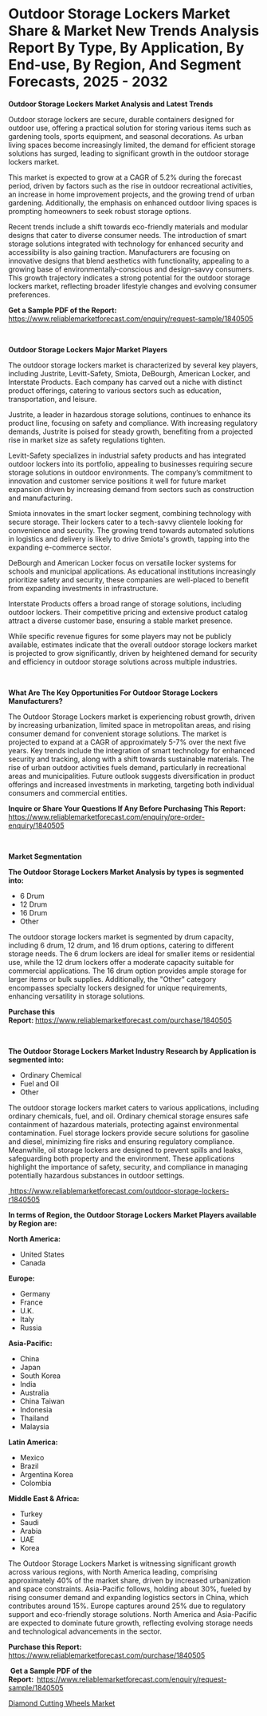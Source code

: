 <p><h1>Outdoor Storage Lockers Market Share & Market New Trends Analysis Report By Type, By Application, By End-use, By Region, And Segment Forecasts, 2025 - 2032</h1></p><p><strong>Outdoor Storage Lockers Market Analysis and Latest Trends</strong></p>
<p><p>Outdoor storage lockers are secure, durable containers designed for outdoor use, offering a practical solution for storing various items such as gardening tools, sports equipment, and seasonal decorations. As urban living spaces become increasingly limited, the demand for efficient storage solutions has surged, leading to significant growth in the outdoor storage lockers market. </p><p>This market is expected to grow at a CAGR of 5.2% during the forecast period, driven by factors such as the rise in outdoor recreational activities, an increase in home improvement projects, and the growing trend of urban gardening. Additionally, the emphasis on enhanced outdoor living spaces is prompting homeowners to seek robust storage options.</p><p>Recent trends include a shift towards eco-friendly materials and modular designs that cater to diverse consumer needs. The introduction of smart storage solutions integrated with technology for enhanced security and accessibility is also gaining traction. Manufacturers are focusing on innovative designs that blend aesthetics with functionality, appealing to a growing base of environmentally-conscious and design-savvy consumers. This growth trajectory indicates a strong potential for the outdoor storage lockers market, reflecting broader lifestyle changes and evolving consumer preferences.</p></p>
<p><strong>Get a Sample PDF of the Report:&nbsp;</strong> <a href="https://www.reliablemarketforecast.com/enquiry/request-sample/1840505?utm_campaign=2781&utm_medium=2&utm_source=Github&utm_content=ia&utm_term=11042025&utm_id=outdoor-storage-lockers">https://www.reliablemarketforecast.com/enquiry/request-sample/1840505</a></p>
<p>&nbsp;</p>
<p><strong>Outdoor Storage Lockers Major Market Players</strong></p>
<p><p>The outdoor storage lockers market is characterized by several key players, including Justrite, Levitt-Safety, Smiota, DeBourgh, American Locker, and Interstate Products. Each company has carved out a niche with distinct product offerings, catering to various sectors such as education, transportation, and leisure.</p><p>Justrite, a leader in hazardous storage solutions, continues to enhance its product line, focusing on safety and compliance. With increasing regulatory demands, Justrite is poised for steady growth, benefiting from a projected rise in market size as safety regulations tighten.</p><p>Levitt-Safety specializes in industrial safety products and has integrated outdoor lockers into its portfolio, appealing to businesses requiring secure storage solutions in outdoor environments. The company’s commitment to innovation and customer service positions it well for future market expansion driven by increasing demand from sectors such as construction and manufacturing.</p><p>Smiota innovates in the smart locker segment, combining technology with secure storage. Their lockers cater to a tech-savvy clientele looking for convenience and security. The growing trend towards automated solutions in logistics and delivery is likely to drive Smiota's growth, tapping into the expanding e-commerce sector.</p><p>DeBourgh and American Locker focus on versatile locker systems for schools and municipal applications. As educational institutions increasingly prioritize safety and security, these companies are well-placed to benefit from expanding investments in infrastructure.</p><p>Interstate Products offers a broad range of storage solutions, including outdoor lockers. Their competitive pricing and extensive product catalog attract a diverse customer base, ensuring a stable market presence.</p><p>While specific revenue figures for some players may not be publicly available, estimates indicate that the overall outdoor storage lockers market is projected to grow significantly, driven by heightened demand for security and efficiency in outdoor storage solutions across multiple industries.</p></p>
<p>&nbsp;</p>
<p><strong>What Are The Key Opportunities For Outdoor Storage Lockers Manufacturers?</strong></p>
<p><p>The Outdoor Storage Lockers market is experiencing robust growth, driven by increasing urbanization, limited space in metropolitan areas, and rising consumer demand for convenient storage solutions. The market is projected to expand at a CAGR of approximately 5-7% over the next five years. Key trends include the integration of smart technology for enhanced security and tracking, along with a shift towards sustainable materials. The rise of urban outdoor activities fuels demand, particularly in recreational areas and municipalities. Future outlook suggests diversification in product offerings and increased investments in marketing, targeting both individual consumers and commercial entities.</p></p>
<p><strong>Inquire or Share Your Questions If Any Before Purchasing This Report:</strong> <a href="https://www.reliablemarketforecast.com/enquiry/pre-order-enquiry/1840505?utm_campaign=2781&utm_medium=2&utm_source=Github&utm_content=ia&utm_term=11042025&utm_id=outdoor-storage-lockers">https://www.reliablemarketforecast.com/enquiry/pre-order-enquiry/1840505</a></p>
<p>&nbsp;</p>
<p><strong>Market Segmentation</strong></p>
<p><strong>The Outdoor Storage Lockers Market Analysis by types is segmented into:</strong></p>
<p><ul><li>6 Drum</li><li>12 Drum</li><li>16 Drum</li><li>Other</li></ul></p>
<p><p>The outdoor storage lockers market is segmented by drum capacity, including 6 drum, 12 drum, and 16 drum options, catering to different storage needs. The 6 drum lockers are ideal for smaller items or residential use, while the 12 drum lockers offer a moderate capacity suitable for commercial applications. The 16 drum option provides ample storage for larger items or bulk supplies. Additionally, the "Other" category encompasses specialty lockers designed for unique requirements, enhancing versatility in storage solutions.</p></p>
<p><strong>Purchase this Report:&nbsp;</strong><a href="https://www.reliablemarketforecast.com/purchase/1840505?utm_campaign=2781&utm_medium=2&utm_source=Github&utm_content=ia&utm_term=11042025&utm_id=outdoor-storage-lockers">https://www.reliablemarketforecast.com/purchase/1840505</a></p>
<p>&nbsp;</p>
<p><strong>The Outdoor Storage Lockers Market Industry Research by Application is segmented into:</strong></p>
<p><ul><li>Ordinary Chemical</li><li>Fuel and Oil</li><li>Other</li></ul></p>
<p><p>The outdoor storage lockers market caters to various applications, including ordinary chemicals, fuel, and oil. Ordinary chemical storage ensures safe containment of hazardous materials, protecting against environmental contamination. Fuel storage lockers provide secure solutions for gasoline and diesel, minimizing fire risks and ensuring regulatory compliance. Meanwhile, oil storage lockers are designed to prevent spills and leaks, safeguarding both property and the environment. These applications highlight the importance of safety, security, and compliance in managing potentially hazardous substances in outdoor settings.</p></p>
<p><a href="https://www.reliablemarketforecast.com/outdoor-storage-lockers-r1840505?utm_campaign=2781&utm_medium=2&utm_source=Github&utm_content=ia&utm_term=11042025&utm_id=outdoor-storage-lockers">&nbsp;https://www.reliablemarketforecast.com/outdoor-storage-lockers-r1840505</a></p>
<p><strong>In terms of Region, the Outdoor Storage Lockers Market Players available by Region are:</strong></p>
<p>
    <p> <strong> North America: </strong>
        <ul>
            <li>United States</li>
            <li>Canada</li>
        </ul>
        </p> 
    <p> <strong> Europe: </strong>
        <ul>
            <li>Germany</li>
            <li>France</li>
            <li>U.K.</li>
            <li>Italy</li>
            <li>Russia</li>
        </ul>
        </p> 
    <p> <strong> Asia-Pacific: </strong>
        <ul>
            <li>China</li>
            <li>Japan</li>
            <li>South Korea</li>
            <li>India</li>
            <li>Australia</li>
            <li>China Taiwan</li>
            <li>Indonesia</li>
            <li>Thailand</li>
            <li>Malaysia</li>
        </ul>
        </p> 
    <p> <strong> Latin America: </strong>
        <ul>
            <li>Mexico</li>
            <li>Brazil</li>
            <li>Argentina Korea</li>
            <li>Colombia</li>
        </ul>
        </p> 
    <p> <strong> Middle East & Africa: </strong>
        <ul>
            <li>Turkey</li>
            <li>Saudi</li>
            <li>Arabia</li>
            <li>UAE</li>
            <li>Korea</li>
        </ul>
    </p>
    </p>
<p><p>The Outdoor Storage Lockers Market is witnessing significant growth across various regions, with North America leading, comprising approximately 40% of the market share, driven by increased urbanization and space constraints. Asia-Pacific follows, holding about 30%, fueled by rising consumer demand and expanding logistics sectors in China, which contributes around 15%. Europe captures around 25% due to regulatory support and eco-friendly storage solutions. North America and Asia-Pacific are expected to dominate future growth, reflecting evolving storage needs and technological advancements in the sector.</p></p>
<p><strong>Purchase this Report: </strong><a href="https://www.reliablemarketforecast.com/purchase/1840505?utm_campaign=2781&utm_medium=2&utm_source=Github&utm_content=ia&utm_term=11042025&utm_id=outdoor-storage-lockers">https://www.reliablemarketforecast.com/purchase/1840505</a></p>
<p>&nbsp;<strong>Get a Sample PDF of the Report:&nbsp;&nbsp;</strong><a href="https://www.reliablemarketforecast.com/enquiry/request-sample/1840505?utm_campaign=2781&utm_medium=2&utm_source=Github&utm_content=ia&utm_term=11042025&utm_id=outdoor-storage-lockers">https://www.reliablemarketforecast.com/enquiry/request-sample/1840505</a></p>
<p><strong></strong></p>
<p><p><a href="https://github.com/perbetpereir/Market-Research-Report-List-1/blob/main/diamond-cutting-wheels-market.md?utm_campaign=2781&utm_medium=2&utm_source=Github&utm_content=ia&utm_term=11042025&utm_id=outdoor-storage-lockers">Diamond Cutting Wheels Market</a></p></p>